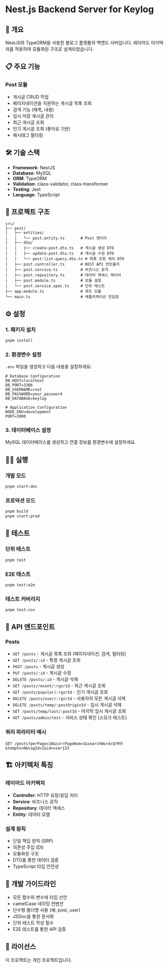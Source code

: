 # Nest.js Backend Server for Keylog

## 🚀 개요

NestJS와 TypeORM을 사용한 블로그 플랫폼의 백엔드 서버입니다. 레이어드 아키텍처를 적용하여 모듈화된 구조로 설계되었습니다.

## 📋 주요 기능

### Post 모듈

- 게시글 CRUD 작업
- 페이지네이션을 지원하는 게시글 목록 조회
- 검색 기능 (제목, 내용)
- 임시 저장 게시글 관리
- 최근 게시글 조회
- 인기 게시글 조회 (좋아요 기반)
- 해시태그 필터링

## 🛠 기술 스택

- **Framework**: NestJS
- **Database**: MySQL
- **ORM**: TypeORM
- **Validation**: class-validator, class-transformer
- **Testing**: Jest
- **Language**: TypeScript

## 📁 프로젝트 구조

```
src/
├── post/
│   ├── entities/
│   │   └── post.entity.ts       # Post 엔티티
│   ├── dto/
│   │   ├── create-post.dto.ts   # 게시글 생성 DTO
│   │   ├── update-post.dto.ts   # 게시글 수정 DTO
│   │   └── post-list-query.dto.ts # 목록 조회 쿼리 DTO
│   ├── post.controller.ts       # REST API 컨트롤러
│   ├── post.service.ts          # 비즈니스 로직
│   ├── post.repository.ts       # 데이터 액세스 레이어
│   ├── post.module.ts           # 모듈 설정
│   └── post.service.spec.ts     # 단위 테스트
├── app.module.ts                # 루트 모듈
└── main.ts                      # 애플리케이션 진입점
```

## ⚙️ 설정

### 1. 패키지 설치

```bash
pnpm install
```

### 2. 환경변수 설정

`.env` 파일을 생성하고 다음 내용을 설정하세요:

```env
# Database Configuration
DB_HOST=localhost
DB_PORT=3306
DB_USERNAME=root
DB_PASSWORD=your_password
DB_DATABASE=keylog

# Application Configuration
NODE_ENV=development
PORT=3000
```

### 3. 데이터베이스 설정

MySQL 데이터베이스를 생성하고 연결 정보를 환경변수에 설정하세요.

## 🏃‍♂️ 실행

### 개발 모드

```bash
pnpm start:dev
```

### 프로덕션 모드

```bash
pnpm build
pnpm start:prod
```

## 🧪 테스트

### 단위 테스트

```bash
pnpm test
```

### E2E 테스트

```bash
pnpm test:e2e
```

### 테스트 커버리지

```bash
pnpm test:cov
```

## 📡 API 엔드포인트

### Posts

- `GET /posts` - 게시글 목록 조회 (페이지네이션, 검색, 필터링)
- `GET /posts/:id` - 특정 게시글 조회
- `POST /posts` - 게시글 생성
- `PUT /posts/:id` - 게시글 수정
- `DELETE /posts/:id` - 게시글 삭제
- `GET /posts/recent/:rgsrId` - 최근 게시글 조회
- `GET /posts/popular/:rgsrId` - 인기 게시글 조회
- `DELETE /posts/user/:rgsrId` - 사용자의 모든 게시글 삭제
- `DELETE /posts/temp/:postOriginId` - 임시 게시글 삭제
- `GET /posts/temp/last/:postId` - 마지막 임시 게시글 조회
- `GET /posts/admin/test` - 서비스 상태 확인 (스모크 테스트)

### 쿼리 파라미터 예시

```
GET /posts?perPage=10&currPageNum=1&searchWord=검색어&tempYn=N&tagId=1&id=user123
```

## 🏗 아키텍처 특징

### 레이어드 아키텍처

- **Controller**: HTTP 요청/응답 처리
- **Service**: 비즈니스 로직
- **Repository**: 데이터 액세스
- **Entity**: 데이터 모델

### 설계 원칙

- 단일 책임 원칙 (SRP)
- 의존성 주입 (DI)
- 모듈화된 구조
- DTO를 통한 데이터 검증
- TypeScript 타입 안전성

## 🔧 개발 가이드라인

- 모든 함수와 변수에 타입 선언
- camelCase 네이밍 컨벤션
- 단수형 폴더명 사용 (예: post, user)
- JSDoc을 통한 문서화
- 단위 테스트 작성 필수
- E2E 테스트를 통한 API 검증

## 📄 라이선스

이 프로젝트는 개인 프로젝트입니다.

